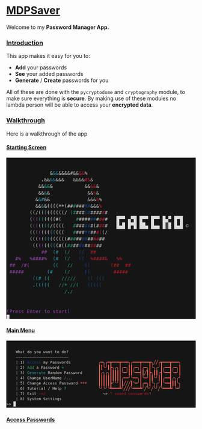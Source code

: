 # <ins> MDPSaver </ins>

Welcome to my **Password Manager App.** 


### <ins> Introduction </ins> 
This app makes it easy for you to:
* **Add** your passwords
* **See** your added passwords
* **Generate** / **Create** passwords for you

All of these are done with the `pycryptodome` and `cryptography` module, to make sure everything is **secure**. By making use of these modules no lambda person will be able to access your **encrypted data**. 

### <ins> Walkthrough </ins>
Here is a walkthrough of the app

#### <ins> Starting Screen </ins>
![Main Menu](.git_files/MainScreen.png?raw=true "Main Menu")

#### <ins> Main Menu </ins>
![Main Menu](.git_files/MainMenu.png?raw=true "Main Menu")

#### <ins> Access Passwords </ins>